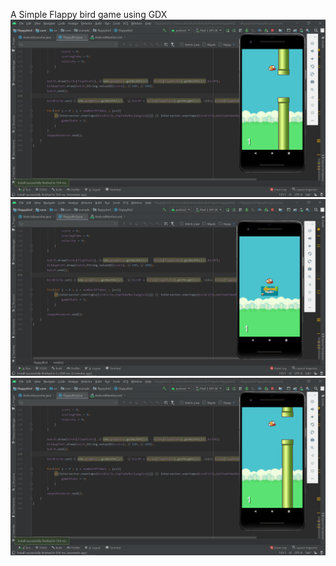 A Simple Flappy bird game using GDX
![Image description](https://github.com/rahulsanghvi18/Flappy-bird/blob/master/Screenshot%20(102).png) 
![Image description](https://github.com/rahulsanghvi18/Flappy-bird/blob/master/Screenshot%20(100).png) 
![Image description](https://github.com/rahulsanghvi18/Flappy-bird/blob/master/Screenshot%20(103).png) 
